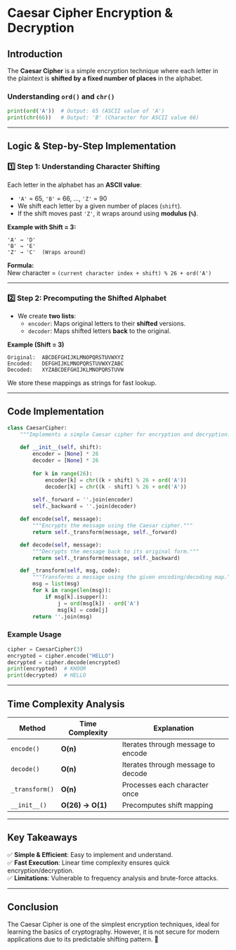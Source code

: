 # **Caesar Cipher Encryption & Decryption**

## **Introduction**

The **Caesar Cipher** is a simple encryption technique where each letter in the plaintext is **shifted by a fixed number of places** in the alphabet.

### **Understanding `ord()` and `chr()`**

```python
print(ord('A'))  # Output: 65 (ASCII value of 'A')
print(chr(66))   # Output: 'B' (Character for ASCII value 66)
```

---

## **Logic & Step-by-Step Implementation**

### **1️⃣ Step 1: Understanding Character Shifting**
Each letter in the alphabet has an **ASCII value**:
- `'A'` = 65, `'B'` = 66, ..., `'Z'` = 90
- We shift each letter by a given number of places (`shift`).
- If the shift moves past `'Z'`, it wraps around using **modulus (`%`)**.

**Example with Shift = 3:**
```
'A' → 'D'
'B' → 'E'
'Z' → 'C'  (Wraps around)
```
**Formula:**  
New character = `(current character index + shift) % 26 + ord('A')`

---

### **2️⃣ Step 2: Precomputing the Shifted Alphabet**
- We create **two lists**:
  - `encoder`: Maps original letters to their **shifted** versions.
  - `decoder`: Maps shifted letters **back** to the original.

**Example (Shift = 3)**

```
Original:  ABCDEFGHIJKLMNOPQRSTUVWXYZ
Encoded:   DEFGHIJKLMNOPQRSTUVWXYZABC
Decoded:   XYZABCDEFGHIJKLMNOPQRSTUVW
```

We store these mappings as strings for fast lookup.

---

## **Code Implementation**

```python
class CaesarCipher:
    """Implements a simple Caesar cipher for encryption and decryption."""
    
    def __init__(self, shift):
        encoder = [None] * 26
        decoder = [None] * 26
        
        for k in range(26):
            encoder[k] = chr((k + shift) % 26 + ord('A'))
            decoder[k] = chr((k - shift) % 26 + ord('A'))
        
        self._forward = ''.join(encoder)
        self._backward = ''.join(decoder)

    def encode(self, message):
        """Encrypts the message using the Caesar cipher."""
        return self._transform(message, self._forward)

    def decode(self, message):
        """Decrypts the message back to its original form."""
        return self._transform(message, self._backward)

    def _transform(self, msg, code):
        """Transforms a message using the given encoding/decoding map."""
        msg = list(msg)
        for k in range(len(msg)):
            if msg[k].isupper():
                j = ord(msg[k]) - ord('A')
                msg[k] = code[j]
        return ''.join(msg)
```

### **Example Usage**

```python
cipher = CaesarCipher(3)
encrypted = cipher.encode("HELLO")
decrypted = cipher.decode(encrypted)
print(encrypted)  # KHOOR
print(decrypted)  # HELLO
```

---

## **Time Complexity Analysis**

| Method          | Time Complexity | Explanation                          |
| --------------- | --------------- | ------------------------------------ |
| `encode()`      | **O(n)**        | Iterates through message to encode  |
| `decode()`      | **O(n)**        | Iterates through message to decode  |
| `_transform()`  | **O(n)**        | Processes each character once       |
| `__init__()`    | **O(26) → O(1)**| Precomputes shift mapping           |

---

## **Key Takeaways**

✅ **Simple & Efficient**: Easy to implement and understand.  
✅ **Fast Execution**: Linear time complexity ensures quick encryption/decryption.  
✅ **Limitations**: Vulnerable to frequency analysis and brute-force attacks.  

---

## **Conclusion**

The Caesar Cipher is one of the simplest encryption techniques, ideal for learning the basics of cryptography. However, it is not secure for modern applications due to its predictable shifting pattern. 🚀

